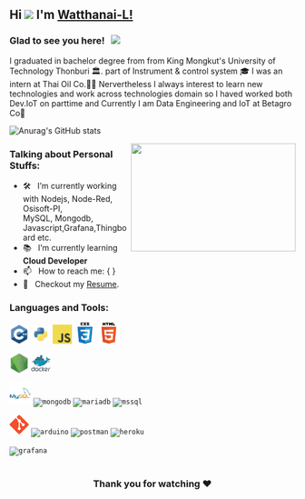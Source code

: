 ## Hi   <img src="https://raw.githubusercontent.com/MartinHeinz/MartinHeinz/master/wave.gif" width="30px">  I'm [Watthanai-L!](https://github.com/watthanai)
### Glad to see you here! &nbsp; ![](https://visitor-badge.glitch.me/badge?page_id=watthanail&style=flat-square&color=0088cc)

I graduated in bachelor degree from from King Mongkut's University of Technology Thonburi 🏛. part of Instrument & control system 🎓  I was an intern at Thai Oil Co.🧑‍🏭 Nervertheless I always interest to learn new technologies and work across technologies domain so I haved worked both Dev.IoT on parttime and Currently I am Data Engineering and IoT at Betagro Co💼

![Anurag's GitHub stats](https://github-readme-stats.vercel.app/api?username=watthanai&show_icons=true&theme=dracula)

<img align="right" height="190" width="290" alt="" src="https://miro.medium.com/max/875/1*Urc28sbnORGOW5oyohQ06g.gif" />

### Talking about Personal Stuffs:

- 🛠 &nbsp; I’m currently working with Nodejs, Node-Red, Osisoft-PI, <br /> MySQL, Mongodb, Javascript,Grafana,Thingboard etc.
- 📚 &nbsp; I’m currently learning **Cloud Developer**
- 📫 &nbsp; How to reach me: {     }
- 📝 &nbsp; Checkout my [Resume]().

### Languages and Tools:

<code><img height="34" src="https://raw.githubusercontent.com/github/explore/80688e429a7d4ef2fca1e82350fe8e3517d3494d/topics/cpp/cpp.png" alt="cpp"></code>
<code><img height="34" src="https://raw.githubusercontent.com/github/explore/80688e429a7d4ef2fca1e82350fe8e3517d3494d/topics/python/python.png" alt="python"></code>
<code><img height="34" src="https://raw.githubusercontent.com/github/explore/80688e429a7d4ef2fca1e82350fe8e3517d3494d/topics/javascript/javascript.png" alt="javascript"></code>
<code><img height="38" src="https://raw.githubusercontent.com/devicons/devicon/master/icons/css3/css3-original-wordmark.svg" alt="css3"></code>
<code><img height="38" src="https://raw.githubusercontent.com/devicons/devicon/master/icons/html5/html5-original-wordmark.svg" alt="html5"></code>

<code><img height="34" src="https://raw.githubusercontent.com/github/explore/80688e429a7d4ef2fca1e82350fe8e3517d3494d/topics/nodejs/nodejs.png" alt="nodejs"></code>
<code><img height="34" src="https://raw.githubusercontent.com/devicons/devicon/master/icons/docker/docker-original-wordmark.svg" alt="docker"></code>

<code><img height="38" src="https://raw.githubusercontent.com/devicons/devicon/master/icons/mysql/mysql-original-wordmark.svg" alt="mysql"></code>
<code><img height="34" src="https://encrypted-tbn0.gstatic.com/images?q=tbn%3AANd9GcSTTzPAw-55ssm1Im594xYZ9eRQu2JylrkYLg&usqp=CAU" alt="mongodb"></code>
<code><img height="34" src="https://www.vectorlogo.zone/logos/mariadb/mariadb-icon.svg" alt="mariadb"></code>
<code><img height="34" src="https://www.svgrepo.com/show/303229/microsoft-sql-server-logo.svg" alt="mssql"></code>

<code><img height="34" src="https://raw.githubusercontent.com/devicons/devicon/master/icons/git/git-original.svg" alt="git"></code>
<code><img height="34" src="https://cdn.worldvectorlogo.com/logos/arduino-1.svg" alt="arduino"></code>
<code><img height="34" src="https://www.vectorlogo.zone/logos/getpostman/getpostman-icon.svg" alt="postman"></code>
<code><img height="34" src="https://www.vectorlogo.zone/logos/heroku/heroku-icon.svg" alt="heroku"></code>

<code><img height="34" src="https://www.vectorlogo.zone/logos/grafana/grafana-icon.svg" alt="grafana"></code>

#

<div align="center">

### Thank you for watching ❤️ 

</div>